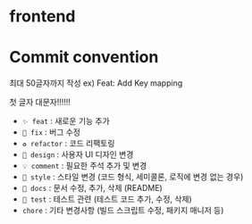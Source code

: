 # frontend
# Commit convention

최대 50글자까지 작성
ex) Feat: Add Key mapping

첫 글자 대문자!!!!!!

- `✨ feat` : 새로운 기능 추가
- `🔨 fix` : 버그 수정
- `♻️ refactor` : 코드 리팩토링
- `🎨 design` : 사용자 UI 디자인 변경
- `💡 comment` : 필요한 주석 추가 및 변경
- `💄 style` : 스타일 변경 (코드 형식, 세미콜론, 로직에 변경 없는 경우)
- `📝 docs` : 문서 수정, 추가, 삭제 (README)
- `🧪 test` : 테스트 관련 (테스트 코드 추가, 수정, 삭제)
- `chore` : 기타 변경사항 (빌드 스크립트 수정, 패키지 매니저 등)
